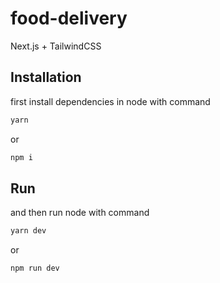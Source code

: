 # food-delivery

Next.js + TailwindCSS

## Installation

first install dependencies in node with command

```bash
yarn
```
or

```bash
npm i
```

## Run

and then run node with command

```bash
yarn dev
```

or

```bash
npm run dev
```